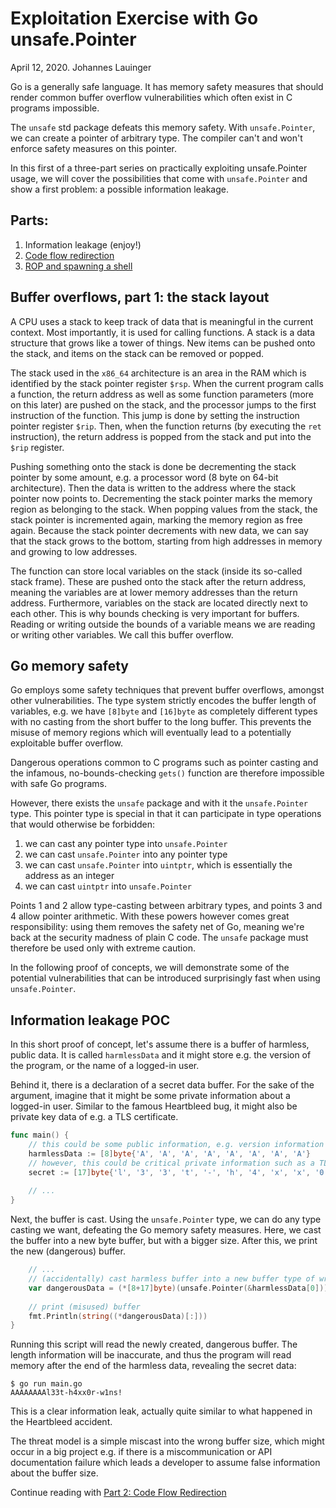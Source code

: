 # Exploitation Exercise with Go unsafe.Pointer

April 12, 2020. Johannes Lauinger

Go is a generally safe language. It has memory safety measures that should render common buffer overflow vulnerabilities
which often exist in C programs impossible.

The `unsafe` std package defeats this memory safety. With `unsafe.Pointer`, we can create a pointer of arbitrary type.
The compiler can't and won't enforce safety measures on this pointer.

In this first of a three-part series on practically exploiting unsafe.Pointer usage, we will cover the possibilities
that come with `unsafe.Pointer` and show a first problem: a possible information leakage.


## Parts:

 1. Information leakage (enjoy!)
 2. [Code flow redirection](unsafe-vulnerabilities-2-code-flow-redirection.md)
 3. [ROP and spawning a shell](unsafe-vulnerabilities-3-rop-and-spawning-a-shell.md)


## Buffer overflows, part 1: the stack layout 

A CPU uses a stack to keep track of data that is meaningful in the current context. Most importantly, it is used for
calling functions. A stack is a data structure that grows like a tower of things. New items can be pushed onto the
stack, and items on the stack can be removed or popped.

The stack used in the `x86_64` architecture is an area in the RAM which is identified by the stack pointer register
`$rsp`. When the current program calls a function, the return address as well as some function parameters (more on this
later) are pushed on the stack, and the processor jumps to the first instruction of the function. This jump is done
by setting the instruction pointer register `$rip`. Then, when the function returns (by executing the `ret` instruction),
the return address is popped from the stack and put into the `$rip` register.

Pushing something onto the stack is done be decrementing the stack pointer by some amount, e.g. a processor word (8 byte
on 64-bit architecture). Then the data is written to the address where the stack pointer now points to. Decrementing the
stack pointer marks the memory region as belonging to the stack. When popping values from the stack, the stack pointer
is incremented again, marking the memory region as free again. Because the stack pointer decrements with new data, we
can say that the stack grows to the bottom, starting from high addresses in memory and growing to low addresses.

The function can store local variables on the stack (inside its so-called stack frame). These are pushed onto the stack
after the return address, meaning the variables are at lower memory addresses than the return address. Furthermore,
variables on the stack are located directly next to each other. This is why bounds checking is very important for
buffers. Reading or writing outside the bounds of a variable means we are reading or writing other variables. We call
this buffer overflow.


## Go memory safety

Go employs some safety techniques that prevent buffer overflows, amongst other vulnerabilities. The type system strictly
encodes the buffer length of variables, e.g. we have `[8]byte` and `[16]byte` as completely different types with no
casting from the short buffer to the long buffer. This prevents the misuse of memory regions which will eventually lead
to a potentially exploitable buffer overflow.

Dangerous operations common to C programs such as pointer casting and the infamous, no-bounds-checking `gets()` function
are therefore impossible with safe Go programs.

However, there exists the `unsafe` package and with it the `unsafe.Pointer` type. This pointer type is special in that
it can participate in type operations that would otherwise be forbidden:

 1. we can cast any pointer type into `unsafe.Pointer`
 2. we can cast `unsafe.Pointer` into any pointer type
 3. we can cast `unsafe.Pointer` into `uintptr`, which is essentially the address as an integer
 4. we can cast `uintptr` into `unsafe.Pointer`
 
Points 1 and 2 allow type-casting between arbitrary types, and points 3 and 4 allow pointer arithmetic. With these
powers however comes great responsibility: using them removes the safety net of Go, meaning we're back at the security
madness of plain C code. The `unsafe` package must therefore be used only with extreme caution.

In the following proof of concepts, we will demonstrate some of the potential vulnerabilities that can be introduced
surprisingly fast when using `unsafe.Pointer`.


## Information leakage POC

In this short proof of concept, let's assume there is a buffer of harmless, public data. It is called `harmlessData`
and it might store e.g. the version of the program, or the name of a logged-in user.

Behind it, there is a declaration of a secret data buffer. For the sake of the argument, imagine that it might be some
private information about a logged-in user. Similar to the famous Heartbleed bug, it might also be private key data of
e.g. a TLS certificate.

```go
func main() {
    // this could be some public information, e.g. version information
    harmlessData := [8]byte{'A', 'A', 'A', 'A', 'A', 'A', 'A', 'A'}
    // however, this could be critical private information such as a TLS private key
    secret := [17]byte{'l', '3', '3', 't', '-', 'h', '4', 'x', 'x', '0', 'r', '-', 'w', '1', 'n', 's', '!'}
    
    // ...
}
```

Next, the buffer is cast. Using the `unsafe.Pointer` type, we can do any type casting we want, defeating the Go memory
safety measures. Here, we cast the buffer into a new byte buffer, but with a bigger size. After this, we print the new
(dangerous) buffer.

```go
    // ...
    // (accidentally) cast harmless buffer into a new buffer type of wrong size
    var dangerousData = (*[8+17]byte)(unsafe.Pointer(&harmlessData[0]))
    
    // print (misused) buffer
    fmt.Println(string((*dangerousData)[:]))
}
```

Running this script will read the newly created, dangerous buffer. The length information will be inaccurate, and thus
the program will read memory after the end of the harmless data, revealing the secret data:

```shell script
$ go run main.go 
AAAAAAAAl33t-h4xx0r-w1ns!
```

This is a clear information leak, actually quite similar to what happened in the Heartbleed accident.

The threat model is a simple miscast into the wrong buffer size, which might occur in a big project e.g. if there is
a miscommunication or API documentation failure which leads a developer to assume false information about the buffer
size.


Continue reading with [Part 2: Code Flow Redirection](unsafe-vulnerabilities-2-code-flow-redirection.md)
